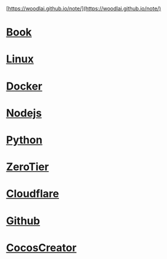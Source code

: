 [https://woodlai.github.io/note/](https://woodlai.github.io/note/)

# [Book](./Book/Book.md)

# [Linux](./Linux/Linux.md)

# [Docker](./Docker/Docker.md)

# [Nodejs](./Nodejs/Nodejs.md)

# [Python](./Python/Python.md)

# [ZeroTier](./ZeroTier/ZeroTier.md)

# [Cloudflare](./Cloudflare/Cloudflare.md)

# [Github](./Github/Github.md)

# [CocosCreator](./CocosCreator/CocosCreator.md)
